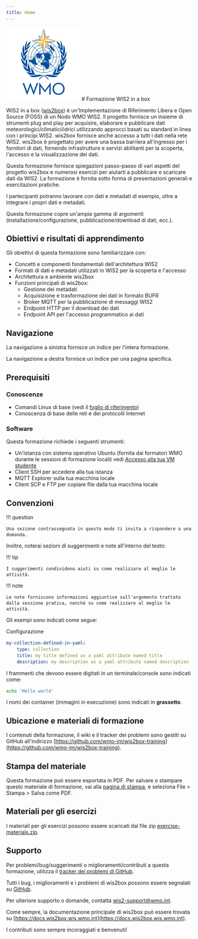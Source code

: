 ```yaml
---
title: Home
---
```


<img alt="Logo WMO" src="assets/img/wmo-logo.png" width="200">
# Formazione WIS2 in a box

WIS2 in a box ([wis2box](https://docs.wis2box.wis.wmo.int)) è un'Implementazione di Riferimento Libera e Open Source (FOSS) di un Nodo WMO WIS2. Il progetto fornisce un insieme di strumenti plug and play per acquisire, elaborare e pubblicare dati meteorologici/climatici/idrici utilizzando approcci basati su standard in linea con i principi WIS2. wis2box fornisce anche accesso a tutti i dati nella rete WIS2. wis2box è progettato per avere una bassa barriera all'ingresso per i fornitori di dati, fornendo infrastrutture e servizi abilitanti per la scoperta, l'accesso e la visualizzazione dei dati.

Questa formazione fornisce spiegazioni passo-passo di vari aspetti del progetto wis2box e numerosi esercizi per aiutarti a pubblicare e scaricare dati da WIS2. La formazione è fornita sotto forma di presentazioni generali e esercitazioni pratiche.

I partecipanti potranno lavorare con dati e metadati di esempio, oltre a integrare i propri dati e metadati.

Questa formazione copre un'ampia gamma di argomenti (installazione/configurazione, pubblicazione/download di dati, ecc.).

## Obiettivi e risultati di apprendimento

Gli obiettivi di questa formazione sono familiarizzare con:

- Concetti e componenti fondamentali dell'architettura WIS2
- Formati di dati e metadati utilizzati in WIS2 per la scoperta e l'accesso
- Architettura e ambiente wis2box
- Funzioni principali di wis2box:
    - Gestione dei metadati
    - Acquisizione e trasformazione dei dati in formato BUFR
    - Broker MQTT per la pubblicazione di messaggi WIS2
    - Endpoint HTTP per il download dei dati
    - Endpoint API per l'accesso programmatico ai dati

## Navigazione

La navigazione a sinistra fornisce un indice per l'intera formazione.

La navigazione a destra fornisce un indice per una pagina specifica.

## Prerequisiti

### Conoscenze

- Comandi Linux di base (vedi il [foglio di riferimento](cheatsheets/linux.md))
- Conoscenza di base delle reti e dei protocolli Internet

### Software

Questa formazione richiede i seguenti strumenti:

- Un'istanza con sistema operativo Ubuntu (fornita dai formatori WMO durante le sessioni di formazione locali) vedi [Accesso alla tua VM studente](practical-sessions/accessing-your-student-vm.md#Introduction)
- Client SSH per accedere alla tua istanza
- MQTT Explorer sulla tua macchina locale
- Client SCP e FTP per copiare file dalla tua macchina locale

## Convenzioni

!!! question

    Una sezione contrassegnata in questo modo ti invita a rispondere a una domanda.

Inoltre, noterai sezioni di suggerimenti e note all'interno del testo:

!!! tip

    I suggerimenti condividono aiuti su come realizzare al meglio le attività.

!!! note

    Le note forniscono informazioni aggiuntive sull'argomento trattato dalla sessione pratica, nonché su come realizzare al meglio le attività.

Gli esempi sono indicati come segue:

Configurazione
``` {.yaml linenums="1"}
my-collection-defined-in-yaml:
    type: collection
    title: my title defined as a yaml attribute named title
    description: my description as a yaml attribute named description
```

I frammenti che devono essere digitati in un terminale/console sono indicati come:

```bash
echo 'Hello world'
```

I nomi dei container (immagini in esecuzione) sono indicati in **grassetto**.

## Ubicazione e materiali di formazione

I contenuti della formazione, il wiki e il tracker dei problemi sono gestiti su GitHub all'indirizzo [https://github.com/wmo-im/wis2box-training](https://github.com/wmo-im/wis2box-training).

## Stampa del materiale

Questa formazione può essere esportata in PDF. Per salvare o stampare questo materiale di formazione, vai alla [pagina di stampa](print_page), e seleziona File > Stampa > Salva come PDF.

## Materiali per gli esercizi

I materiali per gli esercizi possono essere scaricati dal file zip [exercise-materials.zip](/exercise-materials.zip).

## Supporto

Per problemi/bug/suggerimenti o miglioramenti/contributi a questa formazione, utilizza il [tracker dei problemi di GitHub](https://github.com/wmo-im/wis2box-training/issues).

Tutti i bug, i miglioramenti e i problemi di wis2box possono essere segnalati su [GitHub](https://github.com/wmo-im/wis2box/issues).

Per ulteriore supporto o domande, contatta wis2-support@wmo.int.

Come sempre, la documentazione principale di wis2box può essere trovata su [https://docs.wis2box.wis.wmo.int](https://docs.wis2box.wis.wmo.int).

I contributi sono sempre incoraggiati e benvenuti!
